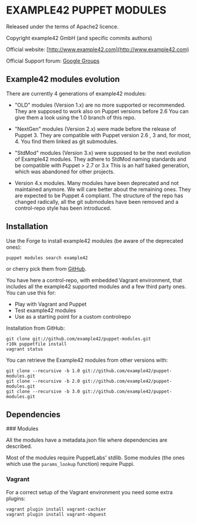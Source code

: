 # EXAMPLE42 PUPPET MODULES

Released under the terms of Apache2 licence.

Copyright example42 GmbH (and specific commits authors)

Official website: [http://www.example42.com](http://www.example42.com)

Official Support forum: [Google Groups](https://groups.google.com/forum/#!forum/example42-puppet-modules)


## Example42 modules evolution

There are currently 4 generations of example42 modules:

* "OLD" modules (Version 1.x) are no more supported or recommended.
  They are supposed to work also on Puppet versions before 2.6
  You can give them a look using the 1.0 branch of this repo.

* "NextGen" modules (Version 2.x) were made before the release of Puppet 3.
  They are compatible with Puppet version 2.6 , 3 and, for most, 4.
  You find them linked as git submodules.

* "StdMod" modules (Version 3.x) were supposed to be the next evolution of Example42 modules.
  They adhere to StdMod naming standards and be compatible with Puppet > 2.7 or 3.x
  This is an half baked generation, which was abandoned for other projects.

* Version 4.x modules. Many modules have been deprecated and not maintained anymore.
  We will care better about the remaining ones. They are expected to be Puppet 4 compliant.
  The structure of the repo has changed radically, all the git submodules have been removed and a
  control-repo style has been introduced.

## Installation

Use the Forge to install example42 modules (be aware of the deprecated ones):

    puppet modules search example42

or cherry pick them from [GitHub](https://github.com/example42).

You have here a control-repo, with embedded Vagrant environment, that includes all the example42 supported modules and a few third party ones. You can use this for:

  - Play with Vagrant and Puppet
  - Test example42 modules
  - Use as a starting point for a custom controlrepo

Installation from GitHub:

    git clone git://github.com/example42/puppet-modules.git
    r10k puppetfile install
    vagrant status


You can retrieve the Example42 modules from other versions with:

    git clone --recursive -b 1.0 git://github.com/example42/puppet-modules.git
    git clone --recursive -b 2.0 git://github.com/example42/puppet-modules.git
    git clone --recursive -b 3.0 git://github.com/example42/puppet-modules.git


## Dependencies

### Modules

All the modules have a metadata.json file where dependencies are described.

Most of the modules require PuppetLabs' stdlib.
Some modules (the ones which use the ```params_lookup``` function) require Puppi.

### Vagrant

For a correct setup of the Vagrant environment you need some extra plugins:

    vagrant plugin install vagrant-cachier
    vagrant plugin install vagrant-vbguest



